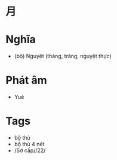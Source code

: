 # 月

# Nghĩa
* (bộ) Nguyệt (tháng, trăng, nguyệt thực)

# Phát âm
* Yuè

# Tags
* bộ thủ
*  bộ thủ 4 nét
*  /Sơ cấp//22/

<script>window.HANZI_FIELD='月';</script>
